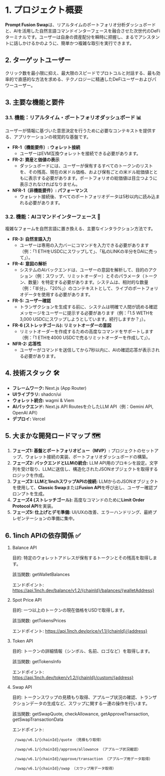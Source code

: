 # 1. プロジェクト概要

**Prompt Fusion Swap**は、リアルタイムのポートフォリオ分析ダッシュボードと、AIを活用した自然言語コマンドインターフェースを融合させた次世代のDeFiターミナルです。ユーザーは自身の資産配分を瞬時に把握し、まるでアシスタントに話しかけるかのように、簡単かつ複雑な取引を実行できます。

## 2. ターゲットユーザー

クリック数を最小限に抑え、最大限のスピードでプロトコルと対話する、最も効率的で直感的な方法を求める、テクノロジーに精通したDeFiユーザーおよびパワーユーザー。

## 3. 主要な機能と要件

### 3.1. 機能：リアルタイム・ポートフォリオダッシュボード 📊

ユーザーが情報に基づいた意思決定を行うために必要なコンテキストを提供する、アプリケーションの視覚的な基盤です。

* **FR-1（機能要件）: ウォレット接続**
    * ユーザーはEVM互換ウォレットを接続できる必要があります。
* **FR-2: 資産と価値の表示**
    * ダッシュボードには、ユーザーが保有するすべてのトークンのリストを、その残高、現在の米ドル価格、および保有ごとの米ドル総価値とともに表示する必要があります。ポートフォリオの総価値は目立つように表示されなければなりません。
* **NFR-1（非機能要件）: パフォーマンス**
    * ウォレット接続後、すべてのポートフォリオデータは5秒以内に読み込まれる必要があります。

### 3.2. 機能：AIコマンドインターフェース 🤖

複雑なフォームを自然言語に置き換える、主要なインタラクション方法です。

* **FR-3: 自然言語入力**
    * ユーザーは専用の入力バーにコマンドを入力できる必要があります（例：「1 ETHをUSDCにスワップして」、「私のLINKの半分をDAIに売って」）。
* **FR-4: 意図の解析**
    * システムのAIバックエンドは、ユーザーの意図を解析して、目的のアクション（例：スワップ、リミットオーダー）とそのパラメータ（トークン、数量）を特定する必要があります。システムは、相対的な数量（例：「半分」、「20%」）のコンテキストとして、ライブのポートフォリオデータを使用する必要があります。
* **FR-5: ユーザー確認**
    * トランザクションを生成する前に、システムは明確で人間が読める確認メッセージをユーザーに提示する必要があります（例：「1.5 WETHを3,000 USDCにスワップしようとしています。続行しますか？」）。
* **FR-6 (ストレッチゴール): リミットオーダーの意図**
    * リミットオーダーを作成するための高度なコマンドをサポートします（例：「1 ETHを4000 USDCで売るリミットオーダーを作成して」）。
* **NFR-2: 応答性**
    * ユーザーがコマンドを送信してから7秒以内に、AIの確認応答が表示される必要があります。

## 4. 技術スタック 🛠️

* **フレームワーク:** Next.js (App Router)
* **UIライブラリ:** shadcn/ui
* **ウォレット統合:** wagmi & Viem
* **AIバックエンド:** Next.js API Routesを介したLLM API（例：Gemini API, OpenAI API）
* **デプロイ:** Vercel

## 5. 大まかな開発ロードマップ 🗺️

1.  **フェーズ1: 基盤とポートフォリオビュー（MVP）:** プロジェクトのセットアップ、ウォレット接続の実装、ポートフォリオダッシュボードの構築。
2.  **フェーズ2: バックエンドとLLMの統合:** LLM API用のプロキシを設定。文字列を受け取り、LLMに送信し、構造化されたJSONオブジェクトを取得するロジックを作成。
3.  **フェーズ3: LLMと1inchスワップAPIの接続:** LLMからのJSONオブジェクトを使用して、**Classic Swap**または**Fusion API**を呼び出し、ユーザー確認プロンプトを生成。
4.  **フェーズ4 (ストレッチゴール):** 高度なコマンドのために**Limit Order Protocol API**を実装。
5.  **フェーズ5: 仕上げとデモ準備:** UI/UXの改善、エラーハンドリング、最終プレゼンテーションの準備に集中。

## 6. 1inch APIの依存関係 ✅

1. Balance API

    目的: 特定のウォレットアドレスが保有するトークンとその残高を取得します。

    該当関数: getWalletBalances

    エンドポイント: https://api.1inch.dev/balance/v1.2/{chainId}/balances/{walletAddress}

2. Spot Price API

    目的: 一つ以上のトークンの現在価格をUSDで取得します。

    該当関数: getTokensPrices

    エンドポイント: https://api.1inch.dev/price/v1.1/{chainId}/{address}

3. Token API

    目的: トークンの詳細情報（シンボル、名前、ロゴなど）を取得します。

    該当関数: getTokensInfo

    エンドポイント: https://api.1inch.dev/token/v1.2/{chainId}/custom/{address}

4. Swap API

    目的: トークンスワップの見積もり取得、アプルーブ状況の確認、トランザクションデータの生成など、スワップに関する一連の操作を行います。

    該当関数: getSwapQuote, checkAllowance, getApproveTransaction, getSwapTransactionData

    エンドポイント:

        /swap/v6.1/{chainId}/quote （見積もり取得）

        /swap/v6.1/{chainId}/approve/allowance （アプルーブ状況確認）

        /swap/v6.1/{chainId}/approve/transaction （アプルーブ用データ取得）

        /swap/v6.1/{chainId}/swap （スワップ用データ取得）
